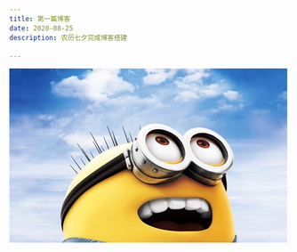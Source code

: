 ```yaml
---
title: 第一篇博客
date: 2020-08-25
description: 农历七夕完成博客搭建

---
```

![Man](../images/blog/xiaohuangren.jpg)

